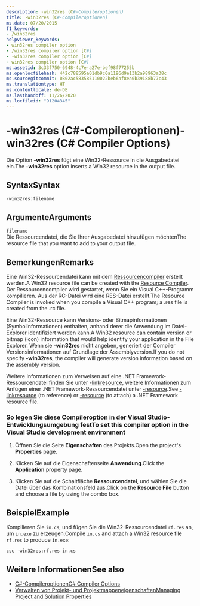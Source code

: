 ```yaml
---
description: -win32res (C#-Compileroptionen)
title: -win32res (C#-Compileroptionen)
ms.date: 07/20/2015
f1_keywords:
- /win32res
helpviewer_keywords:
- win32res compiler option
- /win32res compiler option [C#]
- -win32res compiler option [C#]
- win32res compiler option [C#]
ms.assetid: 3c33f750-6948-4c7e-a27e-bef98f77255b
ms.openlocfilehash: 442c788595a01db9c0a1196d9e13b2a98963a38c
ms.sourcegitcommit: 0802ac583585110022beb6af8ea0b39188b77c43
ms.translationtype: HT
ms.contentlocale: de-DE
ms.lasthandoff: 11/26/2020
ms.locfileid: "91204345"
---
```

# <a name="-win32res-c-compiler-options"></a><span data-ttu-id="f5f38-103">-win32res (C#-Compileroptionen)</span><span class="sxs-lookup"><span data-stu-id="f5f38-103">-win32res (C# Compiler Options)</span></span>

<span data-ttu-id="f5f38-104">Die Option **-win32res** fügt eine Win32-Ressource in die Ausgabedatei ein.</span><span class="sxs-lookup"><span data-stu-id="f5f38-104">The **-win32res** option inserts a Win32 resource in the output file.</span></span>  
  
## <a name="syntax"></a><span data-ttu-id="f5f38-105">Syntax</span><span class="sxs-lookup"><span data-stu-id="f5f38-105">Syntax</span></span>  
  
```console  
-win32res:filename  
```  
  
## <a name="arguments"></a><span data-ttu-id="f5f38-106">Argumente</span><span class="sxs-lookup"><span data-stu-id="f5f38-106">Arguments</span></span>  

 `filename`  
 <span data-ttu-id="f5f38-107">Die Ressourcendatei, die Sie Ihrer Ausgabedatei hinzufügen möchten</span><span class="sxs-lookup"><span data-stu-id="f5f38-107">The resource file that you want to add to your output file.</span></span>  
  
## <a name="remarks"></a><span data-ttu-id="f5f38-108">Bemerkungen</span><span class="sxs-lookup"><span data-stu-id="f5f38-108">Remarks</span></span>  

 <span data-ttu-id="f5f38-109">Eine Win32-Ressourcendatei kann mit dem [Ressourcencompiler](resource-compiler-option.md) erstellt werden.</span><span class="sxs-lookup"><span data-stu-id="f5f38-109">A Win32 resource file can be created with the [Resource Compiler](resource-compiler-option.md).</span></span> <span data-ttu-id="f5f38-110">Der Ressourcencompiler wird gestartet, wenn Sie ein Visual C++-Programm kompilieren. Aus der RC-Datei wird eine RES-Datei erstellt.</span><span class="sxs-lookup"><span data-stu-id="f5f38-110">The Resource Compiler is invoked when you compile a Visual C++ program; a .res file is created from the .rc file.</span></span>  
  
 <span data-ttu-id="f5f38-111">Eine Win32-Ressource kann Versions- oder Bitmapinformationen (Symbolinformationen) enthalten, anhand derer die Anwendung im Datei-Explorer identifiziert werden kann.</span><span class="sxs-lookup"><span data-stu-id="f5f38-111">A Win32 resource can contain version or bitmap (icon) information that would help identify your application in the File Explorer.</span></span> <span data-ttu-id="f5f38-112">Wenn sie **-win32res** nicht angeben, generiert der Compiler Versionsinformationen auf Grundlage der Assemblyversion.</span><span class="sxs-lookup"><span data-stu-id="f5f38-112">If you do not specify **-win32res**, the compiler will generate version information based on the assembly version.</span></span>  
  
 <span data-ttu-id="f5f38-113">Weitere Informationen zum Verweisen auf eine .NET Framework-Ressourcendatei finden Sie unter [-linkresource](./linkresource-compiler-option.md), weitere Informationen zum Anfügen einer .NET Framework-Ressourcendatei unter [-resource](./resource-compiler-option.md).</span><span class="sxs-lookup"><span data-stu-id="f5f38-113">See [-linkresource](./linkresource-compiler-option.md) (to reference) or [-resource](./resource-compiler-option.md) (to attach) a .NET Framework resource file.</span></span>  
  
### <a name="to-set-this-compiler-option-in-the-visual-studio-development-environment"></a><span data-ttu-id="f5f38-114">So legen Sie diese Compileroption in der Visual Studio-Entwicklungsumgebung fest</span><span class="sxs-lookup"><span data-stu-id="f5f38-114">To set this compiler option in the Visual Studio development environment</span></span>  
  
1. <span data-ttu-id="f5f38-115">Öffnen Sie die Seite **Eigenschaften** des Projekts.</span><span class="sxs-lookup"><span data-stu-id="f5f38-115">Open the project's **Properties** page.</span></span>  
  
2. <span data-ttu-id="f5f38-116">Klicken Sie auf die Eigenschaftenseite **Anwendung**.</span><span class="sxs-lookup"><span data-stu-id="f5f38-116">Click the **Application** property page.</span></span>  
  
3. <span data-ttu-id="f5f38-117">Klicken Sie auf die Schaltfläche **Ressourcendatei**, und wählen Sie die Datei über das Kombinationsfeld aus.</span><span class="sxs-lookup"><span data-stu-id="f5f38-117">Click on the **Resource File** button and choose a file by using the combo box.</span></span>  
  
## <a name="example"></a><span data-ttu-id="f5f38-118">Beispiel</span><span class="sxs-lookup"><span data-stu-id="f5f38-118">Example</span></span>  

 <span data-ttu-id="f5f38-119">Kompilieren Sie `in.cs`, und fügen Sie die Win32-Ressourcendatei `rf.res` an, um `in.exe` zu erzeugen:</span><span class="sxs-lookup"><span data-stu-id="f5f38-119">Compile `in.cs` and attach a Win32 resource file `rf.res` to produce `in.exe`:</span></span>  
  
```console  
csc -win32res:rf.res in.cs  
```  
  
## <a name="see-also"></a><span data-ttu-id="f5f38-120">Weitere Informationen</span><span class="sxs-lookup"><span data-stu-id="f5f38-120">See also</span></span>

- [<span data-ttu-id="f5f38-121">C#-Compileroptionen</span><span class="sxs-lookup"><span data-stu-id="f5f38-121">C# Compiler Options</span></span>](./index.md)
- [<span data-ttu-id="f5f38-122">Verwalten von Projekt- und Projektmappeneigenschaften</span><span class="sxs-lookup"><span data-stu-id="f5f38-122">Managing Project and Solution Properties</span></span>](/visualstudio/ide/managing-project-and-solution-properties)
